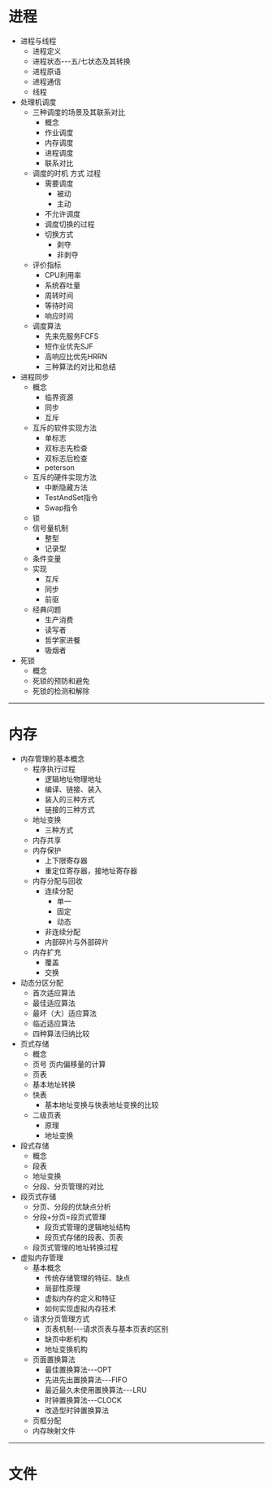 # **进程**
- 进程与线程
	- 进程定义
	- 进程状态---五/七状态及其转换
	- 进程原语
	- 进程通信
	- 线程
- 处理机调度
	- 三种调度的场景及其联系对比
		- 概念
		- 作业调度
		- 内存调度
		- 进程调度
		- 联系对比
	- 调度的时机 方式 过程
		- 需要调度
			- 被动
			- 主动
		- 不允许调度
		- 调度切换的过程
		- 切换方式
			- 剥夺
			- 非剥夺
	- 评价指标
		- CPU利用率
		- 系统吞吐量
		- 周转时间
		- 等待时间
		- 响应时间
	- 调度算法
		- 先来先服务FCFS
		- 短作业优先SJF
		- 高响应比优先HRRN
		- 三种算法的对比和总结
- 进程同步
	- 概念
		- 临界资源
		- 同步
		- 互斥
	- 互斥的软件实现方法
		- 单标志
		- 双标志先检查
		- 双标志后检查
		- peterson
	- 互斥的硬件实现方法
		- 中断隐藏方法
		- TestAndSet指令
		- Swap指令
	- 锁
	- 信号量机制
		- 整型
		- 记录型
	- 条件变量
	- 实现
		- 互斥
		- 同步
		- 前驱
	- 经典问题
		- 生产消费
		- 读写者
		- 哲学家进餐
		- 吸烟者
- 死锁
	- 概念
	- 死锁的预防和避免
		<!-- - 银行家算法 -->
	- 死锁的检测和解除
---
# **内存**
- 内存管理的基本概念
	- 程序执行过程
		- 逻辑地址物理地址
		- 编译、链接、装入
		- 装入的三种方式
		- 链接的三种方式
	- 地址变换
		- 三种方式
	- 内存共享
	- 内存保护
		- 上下限寄存器
		- 重定位寄存器，接地址寄存器
	- 内存分配与回收
		- 连续分配
			- 单一
			- 固定
			- 动态
		- 非连续分配
		- 内部碎片与外部碎片
	- 内存扩充
		- 覆盖
		- 交换
- 动态分区分配
	- 首次适应算法
	- 最佳适应算法
	- 最坏（大）适应算法
	- 临近适应算法
	- 四种算法归纳比较
- 页式存储
	- 概念
	- 页号 页内偏移量的计算
	- 页表
	- 基本地址转换
	- 快表
		- 基本地址变换与快表地址变换的比较
	- 二级页表
		- 原理
		- 地址变换
- 段式存储
	- 概念
	- 段表
	- 地址变换
	- 分段、分页管理的对比
- 段页式存储
	- 分页、分段的优缺点分析
	- 分段+分页=段页式管理
    	- 段页式管理的逻辑地址结构
    	- 段页式存储的段表、页表
	- 段页式管理的地址转换过程
- 虚拟内存管理
	- 基本概念
		- 传统存储管理的特征、缺点
		- 局部性原理
		- 虚拟内存的定义和特征
		- 如何实现虚拟内存技术
	- 请求分页管理方式
		- 页表机制---请求页表与基本页表的区别
		- 缺页中断机构
		- 地址变换机构
	- 页面置换算法
		- 最佳置换算法---OPT
		- 先进先出置换算法---FIFO
		- 最近最久未使用置换算法---LRU
		- 时钟置换算法---CLOCK
		- 改造型时钟置换算法
	<!-- - 页面分配策略
		- 驻留集
		- 页面分配、置换策略
			- 固定分配局部置换
			- 可变分配局部置换
			- 可变分配全局置换
		- 何时调入页面？
		- 从何处调页？
		- 抖动（颠簸）现象
		- 工作集 -->
	- 页框分配
	- 内存映射文件
---
# **文件**